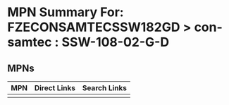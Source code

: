 



# MPN Summary For: FZECONSAMTECSSW182GD > con-samtec : SSW-108-02-G-D

## MPNs
  

|MPN|Direct Links|Search Links|
| :--- | :--- | :--- |
||||

